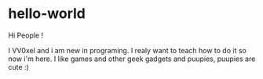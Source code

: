 # hello-world

Hi People !

I VV0xel and i am new in programing. I realy want to teach how to do it so now i'm here.
I like games and other geek gadgets and puupies, puupies are cute :)
